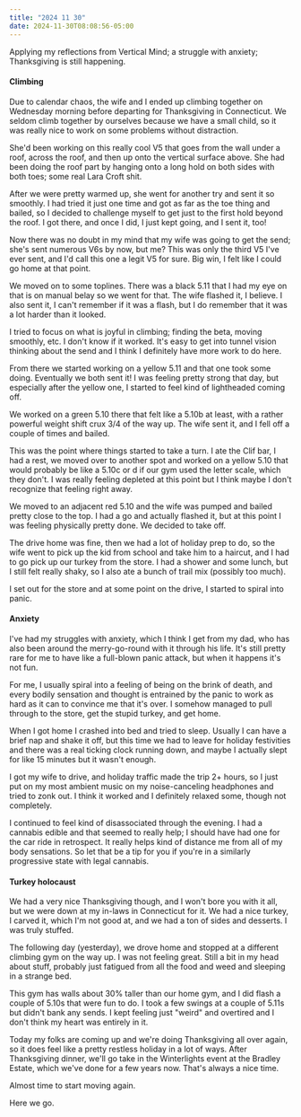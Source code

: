 ```yaml
---
title: "2024 11 30"
date: 2024-11-30T08:08:56-05:00
---
```


Applying my reflections from Vertical Mind; a struggle with anxiety;
Thanksgiving is still happening.<!--more-->

#### Climbing

Due to calendar chaos, the wife and I ended up climbing together on Wednesday
morning before departing for Thanksgiving in Connecticut. We seldom climb
together by ourselves because we have a small child, so it was really nice to
work on some problems without distraction.

She'd been working on this really cool V5 that goes from the wall under a roof,
across the roof, and then up onto the vertical surface above. She had been doing
the roof part by hanging onto a long hold on both sides with both toes; some
real Lara Croft shit.

After we were pretty warmed up, she went for another try and sent it so
smoothly. I had tried it just one time and got as far as the toe thing and
bailed, so I decided to challenge myself to get just to the first hold beyond
the roof. I got there, and once I did, I just kept going, and I sent it, too!

Now there was no doubt in my mind that my wife was going to get the send; she's
sent numerous V6s by now, but me? This was only the third V5 I've ever sent, and
I'd call this one a legit V5 for sure. Big win, I felt like I could go home at
that point.

We moved on to some toplines. There was a black 5.11 that I had my eye on that
is on manual belay so we went for that. The wife flashed it, I believe. I also
sent it, I can't remember if it was a flash, but I do remember that it was a lot
harder than it looked.

I tried to focus on what is joyful in climbing; finding the beta, moving
smoothly, etc. I don't know if it worked. It's easy to get into tunnel vision
thinking about the send and I think I definitely have more work to do here.

From there we started working on a yellow 5.11 and that one took some doing.
Eventually we both sent it! I was feeling pretty strong that day, but especially
after the yellow one, I started to feel kind of lightheaded coming off.

We worked on a green 5.10 there that felt like a 5.10b at least, with a rather
powerful weight shift crux 3/4 of the way up. The wife sent it, and I fell off a
couple of times and bailed.

This was the point where things started to take a turn. I ate the Clif bar, I
had a rest, we moved over to another spot and worked on a yellow 5.10 that would
probably be like a 5.10c or d if our gym used the letter scale, which they
don't. I was really feeling depleted at this point but I think maybe I don't
recognize that feeling right away.

We moved to an adjacent red 5.10 and the wife was pumped and bailed pretty close
to the top. I had a go and actually flashed it, but at this point I was feeling
physically pretty done. We decided to take off.

The drive home was fine, then we had a lot of holiday prep to do, so the wife
went to pick up the kid from school and take him to a haircut, and I had to go
pick up our turkey from the store. I had a shower and some lunch, but I still
felt really shaky, so I also ate a bunch of trail mix (possibly too much).

I set out for the store and at some point on the drive, I started to spiral into panic.

#### Anxiety

I've had my struggles with anxiety, which I think I get from my dad, who has
also been around the merry-go-round with it through his life. It's still pretty
rare for me to have like a full-blown panic attack, but when it happens it's not
fun.

For me, I usually spiral into a feeling of being on the brink of death, and
every bodily sensation and thought is entrained by the panic to work as hard as
it can to convince me that it's over. I somehow managed to pull through to the
store, get the stupid turkey, and get home.

When I got home I crashed into bed and tried to sleep. Usually I can have a
brief nap and shake it off, but this time we had to leave for holiday
festivities and there was a real ticking clock running down, and maybe I
actually slept for like 15 minutes but it wasn't enough.

I got my wife to drive, and holiday traffic made the trip 2+ hours, so I just
put on my most ambient music on my noise-canceling headphones and tried to zonk
out. I think it worked and I definitely relaxed some, though not completely.

I continued to feel kind of disassociated through the evening. I had a cannabis
edible and that seemed to really help; I should have had one for the car ride in
retrospect. It really helps kind of distance me from all of my body sensations.
So let that be a tip for you if you're in a similarly progressive state with
legal cannabis.

#### Turkey holocaust

We had a very nice Thanksgiving though, and I won't bore you with it all, but we
were down at my in-laws in Connecticut for it. We had a nice turkey, I carved
it, which I'm not good at, and we had a ton of sides and desserts. I was truly
stuffed.

The following day (yesterday), we drove home and stopped at a different climbing
gym on the way up. I was not feeling great. Still a bit in my head about stuff,
probably just fatigued from all the food and weed and sleeping in a strange bed.

This gym has walls about 30% taller than our home gym, and I did flash a couple
of 5.10s that were fun to do. I took a few swings at a couple of 5.11s but
didn't bank any sends. I kept feeling just "weird" and overtired and I don't
think my heart was entirely in it.

Today my folks are coming up and we're doing Thanksgiving all over again, so it
does feel like a pretty restless holiday in a lot of ways. After Thanksgiving
dinner, we'll go take in the Winterlights event at the Bradley Estate, which
we've done for a few years now. That's always a nice time.

Almost time to start moving again.

Here we go.
